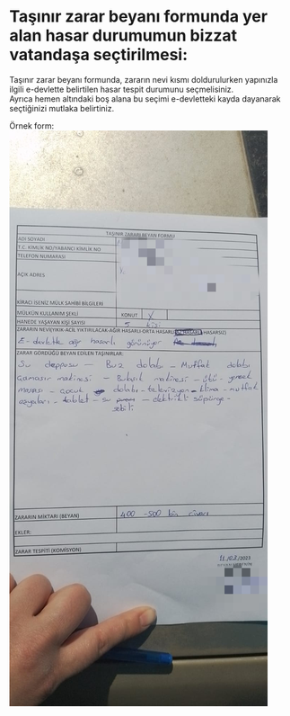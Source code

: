# Taşınır zarar beyanı formunda yer alan hasar durumumun bizzat vatandaşa seçtirilmesi:
  
Taşınır zarar beyanı formunda, zararın nevi kısmı doldurulurken yapınızla ilgili e-devlette belirtilen hasar tespit durumunu seçmelisiniz.  
Ayrıca hemen altındaki boş alana bu seçimi e-devletteki kayda dayanarak seçtiğinizi mutlaka belirtiniz.  
  
Örnek form:  
![](https://github.com/symbuzzer/samandag-deprem/blob/main/i%C3%A7erikler/resim-taşınır-zarar-formu.jpg?raw=true)  
